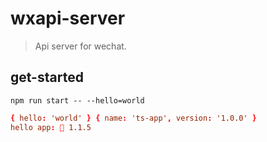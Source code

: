 # wxapi-server
> Api server for wechat.

## get-started
```shell
npm run start -- --hello=world
```

```conf
{ hello: 'world' } { name: 'ts-app', version: '1.0.0' }
hello app: 🥬 1.1.5
```

